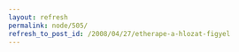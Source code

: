 ```yaml
---
layout: refresh
permalink: node/505/
refresh_to_post_id: /2008/04/27/etherape-a-hlozat-figyel
---
```

